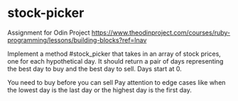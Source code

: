# stock-picker
Assignment for Odin Project
https://www.theodinproject.com/courses/ruby-programming/lessons/building-blocks?ref=lnav

Implement a method #stock_picker that takes in an array of stock prices, one for each hypothetical day. It should return a pair of days representing the best day to buy and the best day to sell. Days start at 0.

You need to buy before you can sell
Pay attention to edge cases like when the lowest day is the last day or the highest day is the first day.
